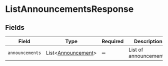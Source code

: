# ListAnnouncementsResponse


## Fields

| Field                                                          | Type                                                           | Required                                                       | Description                                                    |
| -------------------------------------------------------------- | -------------------------------------------------------------- | -------------------------------------------------------------- | -------------------------------------------------------------- |
| `announcements`                                                | List\<[Announcement](../../models/components/Announcement.md)> | :heavy_minus_sign:                                             | List of announcements.                                         |